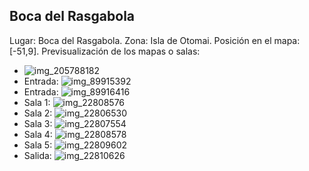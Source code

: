 ## Boca del Rasgabola
Lugar: Boca del Rasgabola.
Zona: Isla de Otomai.
Posición en el mapa: [-51,9].
Previsualización de los mapas o salas:
- ![img_205788182](https://media.discordapp.net/attachments/1115311447145193482/1115348105576075366/205788182.jpg)
- Entrada: ![img_89915392](https://media.discordapp.net/attachments/1115311447145193482/1115370142386376764/89915392.jpg)
- Entrada: ![img_89916416](https://media.discordapp.net/attachments/1115311447145193482/1115370143971815565/89916416.jpg)
- Sala 1: ![img_22808576](https://media.discordapp.net/attachments/1115311447145193482/1115355717029867650/22808576.jpg)
- Sala 2: ![img_22806530](https://media.discordapp.net/attachments/1115311447145193482/1115355711384338542/22806530.jpg)
- Sala 3: ![img_22807554](https://media.discordapp.net/attachments/1115311447145193482/1115355713598931055/22807554.jpg)
- Sala 4: ![img_22808578](https://media.discordapp.net/attachments/1115311447145193482/1115355719416422410/22808578.jpg)
- Sala 5: ![img_22809602](https://media.discordapp.net/attachments/1115311447145193482/1115355721500995705/22809602.jpg)
- Salida: ![img_22810626](https://media.discordapp.net/attachments/1115311447145193482/1115355723409399858/22810626.jpg)